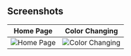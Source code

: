 ## Screenshots

| Home Page | Color Changing |
|-----------|-----------------|
| ![Home Page]([/path/to/home.png](https://raw.githubusercontent.com/CodeBreaker200/calc/main/Color.PNG)https://raw.githubusercontent.com/CodeBreaker200/calc/main/Color.PNG) | ![Color Changing](/path/to/color-changing.png) |
